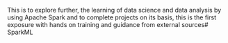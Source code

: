 This is to explore further, the learning of data science and data analysis by using Apache Spark and to complete projects on its basis, this is the first exposure with hands on training and guidance from external sources# SparkML
